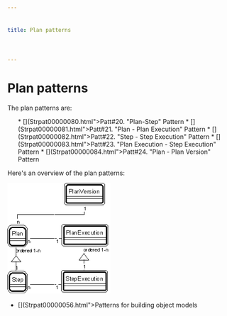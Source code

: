 ```yaml
---


title: Plan patterns



---
```


# Plan patterns

<p>The plan patterns are: </p>

<ul>
* [](Strpat00000080.html">Patt#20.</a> &quot;Plan-Step&quot; Pattern </li>
* [](Strpat00000081.html">Patt#21.</a> &quot;Plan - Plan Execution&quot; Pattern </li>
* [](Strpat00000082.html">Patt#22.</a> &quot;Step - Step Execution&quot; Pattern </li>
* [](Strpat00000083.html">Patt#23.</a> &quot;Plan Execution - Step Execution&quot; Pattern </li>
* [](Strpat00000084.html">Patt#24.</a> &quot;Plan - Plan Version&quot; Pattern </li>
</ul>

<p>Here's an overview of the plan patterns: </p>

<p><img src="Strpat00000024.gif" alt="Strpat00000024.gif" border="0" width="232" height="250"> </p>

* [](Strpat00000056.html">Patterns for building object models</a></li>



